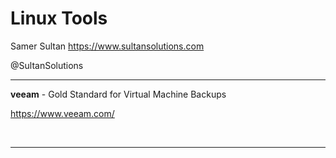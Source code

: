 # Linux Tools

Samer Sultan
https://www.sultansolutions.com

@SultanSolutions

---


**veeam** - Gold Standard for Virtual Machine Backups 

https://www.veeam.com/

&nbsp;
&nbsp;

---
